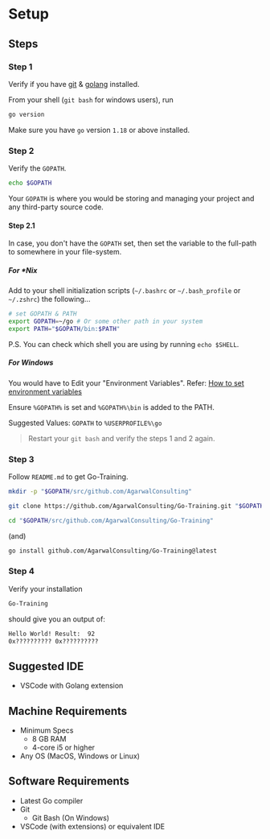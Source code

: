 # Setup

## Steps

### Step 1

Verify if you have [git](https://git-scm.com/) & [golang](http://golang.org/) installed.

From your shell (`git bash` for windows users), run

```bash
go version
```

Make sure you have `go` version `1.18` or above installed.

### Step 2

Verify the `GOPATH`.

```bash
echo $GOPATH
```

Your `GOPATH` is where you would be storing and managing your project and any third-party source code.

#### Step 2.1

In case, you don't have the `GOPATH` set, then set the variable to the full-path to somewhere in your file-system.

##### For *Nix

Add to your shell initialization scripts (`~/.bashrc` or `~/.bash_profile` or `~/.zshrc`) the following...

```bash
# set GOPATH & PATH
export GOPATH=~/go # Or some other path in your system
export PATH="$GOPATH/bin:$PATH"
```

P.S. You can check which shell you are using by running `echo $SHELL`.

##### For Windows

You would have to Edit your "Environment Variables". Refer: [How to set environment variables](https://docs.oracle.com/en/database/oracle/machine-learning/oml4r/1.5.1/oread/creating-and-modifying-environment-variables-on-windows.html#GUID-DD6F9982-60D5-48F6-8270-A27EC53807D0)

Ensure `%GOPATH%` is set and `%GOPATH%\bin` is added to the PATH.

Suggested Values: `GOPATH` to `%USERPROFILE%\go`

> Restart your `git bash` and verify the steps 1 and 2 again.

### Step 3

Follow `README.md` to get Go-Training.

```bash
mkdir -p "$GOPATH/src/github.com/AgarwalConsulting"

git clone https://github.com/AgarwalConsulting/Go-Training.git "$GOPATH/src/github.com/AgarwalConsulting/Go-Training"

cd "$GOPATH/src/github.com/AgarwalConsulting/Go-Training"
```

(and)

```bash
go install github.com/AgarwalConsulting/Go-Training@latest
```

### Step 4

Verify your installation

```bash
Go-Training
```

should give you an output of:

```md
Hello World! Result:  92
0x?????????? 0x??????????
```

## Suggested IDE

- VSCode with Golang extension

## Machine Requirements

- Minimum Specs
  - 8 GB RAM
  - 4-core i5 or higher
- Any OS (MacOS, Windows or Linux)

## Software Requirements

- Latest Go compiler
- Git
  - Git Bash (On Windows)
- VSCode (with extensions) or equivalent IDE
